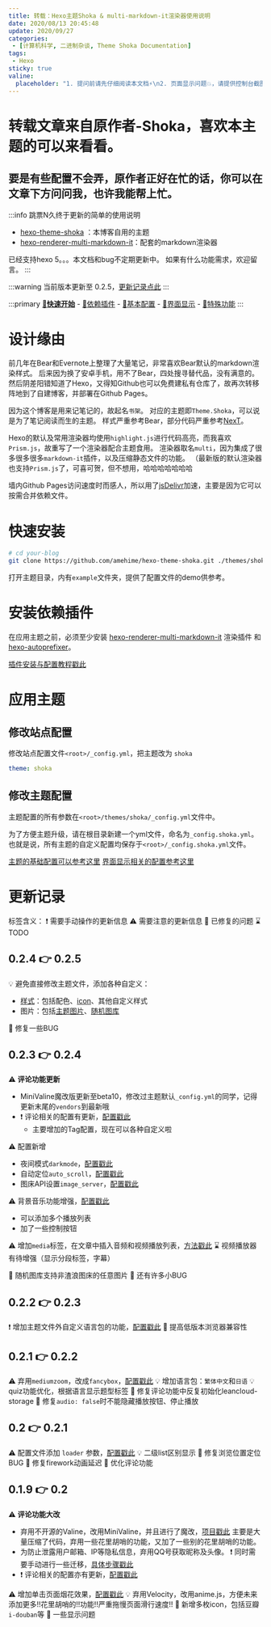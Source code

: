 ```yaml
---
title: 转载：Hexo主题Shoka & multi-markdown-it渲染器使用说明
date: 2020/08/13 20:45:48
update: 2020/09/27
categories:
 - [计算机科学, 二进制杂谈, Theme Shoka Documentation]
tags:
 - Hexo
sticky: true
valine:
  placeholder: "1. 提问前请先仔细阅读本文档⚡\n2. 页面显示问题💥，请提供控制台截图📸或者您的测试网址\n3. 其他任何报错💣，请提供详细描述和截图📸，祝食用愉快💪"
---
```


# 转载文章来自原作者-Shoka，喜欢本主题的可以来看看。
## 要是有些配置不会弄，原作者正好在忙的话，你可以在文章下方问问我，也许我能帮上忙。

:::info
跳票N久终于更新的简单的使用说明
- [hexo-theme-shoka](https://github.com/amehime/hexo-theme-shoka) ：本博客自用的主题
- [hexo-renderer-multi-markdown-it](https://github.com/amehime/hexo-renderer-multi-markdown-it)：配套的markdown渲染器

已经支持hexo 5。。。本文档和bug不定期更新中。
如果有什么功能需求，欢迎留言。
:::

:::warning
当前版本更新至 0.2.5，[更新记录点此](#更新记录)
:::

:::primary
[**:rocket:快速开始**](/computer-science/note/theme-shoka-doc/) - [:love_letter:依赖插件](/computer-science/note/theme-shoka-doc/dependents/) - [:pushpin:基本配置](/computer-science/note/theme-shoka-doc/config/) - [:rainbow:界面显示](/computer-science/note/theme-shoka-doc/display/) - [:unicorn:特殊功能](/computer-science/note/theme-shoka-doc/special/)
:::

# 设计缘由
前几年在Bear和Evernote上整理了大量笔记，非常喜欢Bear默认的markdown渲染样式。
后来因为换了安卓手机，用不了Bear，四处搜寻替代品，没有满意的。
然后阴差阳错知道了Hexo，又得知Github也可以免费建私有仓库了，故再次转移阵地到了自建博客，并部署在Github Pages。

因为这个博客是用来记笔记的，故起名`书架`。
对应的主题即`Theme.Shoka`，可以说是为了笔记阅读而生的主题。
样式严重参考Bear，部分代码严重参考[NexT](https://github.com/theme-next/)。

Hexo的默认及常用渲染器均使用`highlight.js`进行代码高亮，而我喜欢`Prism.js`，故重写了一个渲染器配合主题食用。
渲染器取名`multi`，因为集成了很多很多很多`markdown-it`插件，以及压缩静态文件的功能。
（最新版的默认渲染器也支持`Prism.js`了，可喜可贺，但不想用，哈哈哈哈哈哈哈

墙内Github Pages访问速度时而感人，所以用了[jsDelivr](http://www.jsdelivr.com/)加速，主要是因为它可以按需合并依赖文件。

# 快速安装

```bash
# cd your-blog
git clone https://github.com/amehime/hexo-theme-shoka.git ./themes/shoka
```

打开主题目录，内有`example`文件夹，提供了配置文件的demo供参考。

# 安装依赖插件

在应用主题之前，必须至少安装 [hexo-renderer-multi-markdown-it](https://github.com/amehime/hexo-renderer-multi-markdown-it) 渲染插件 和 [hexo-autoprefixer](https://www.npmjs.com/package/hexo-autoprefixer)。

[插件安装与配置教程戳此](dependents/)

# 应用主题
## 修改站点配置

修改站点配置文件`<root>/_config.yml`，把主题改为 `shoka`

```yml
theme: shoka
```

## 修改主题配置
主题配置的所有参数在`<root>/themes/shoka/_config.yml`文件中。

为了方便主题升级，请在根目录新建一个yml文件，命名为`_config.shoka.yml`。
也就是说，所有主题的自定义配置均保存于`<root>/_config.shoka.yml`文件。

[主题的基础配置可以参考这里](config/)
[界面显示相关的配置参考这里](display/)

# 更新记录
标签含义：
❗ 需要手动操作的更新信息
⚠️ 需要注意的更新信息
🔧 已修复的问题
⌛ TODO

## 0.2.4 👉 0.2.5
💡  避免直接修改主题文件，添加各种自定义：
- [样式](display/#自定义页面配色)：包括配色、[icon](config/#iconfont图标)、其他自定义样式
- 图片：包括[主题图片](display/#自定义主题图片)、[随机图库](config/#随机图库)

🔧 修复一些BUG

## 0.2.3 👉 0.2.4
⚠️ **评论功能更新**
- MiniValine魔改版更新至beta10，修改过主题默认`_config.yml`的同学，记得更新末尾的`vendors`到最新哦
- ❗ 评论相关的配置有更新，[配置戳此](config/#文章评论)
	- 主要增加的Tag配置，现在可以各种自定义啦

⚠️ 配置新增
- 夜间模式`darkmode`，[配置戳此](config/#夜间模式)
- 自动定位`auto_scroll`，[配置戳此](config/#自动定位)
- 图床API设置`image_server`，[配置戳此](config/#随机图库)

⚠️ 背景音乐功能增强，[配置戳此](config/#背景音乐)
- 可以添加多个播放列表
- 加了一些控制按钮

⚠️ 增加`media`标签，在文章中插入音频和视频播放列表，[方法戳此](special/#media多媒体)
⌛  视频播放器有待增强（显示分段标签，字幕）

🔧 随机图库支持非渣浪图床的任意图片
🔧 还有许多小BUG

## 0.2.2 👉 0.2.3
❗ 增加主题文件外自定义语言包的功能，[配置戳此](display/#自定义语言包)
🔧 提高低版本浏览器兼容性

## 0.2.1 👉 0.2.2
⚠️ 弃用`mediumzoom`，改成`fancybox`，[配置戳此](display/#图片展示与相册)
💡  增加语言包：`繁体中文`和`日语`
💡  quiz功能优化，根据语言显示题型标签
🔧 修复评论功能中反复初始化leancloud-storage
🔧 修复`audio: false`时不能隐藏播放按钮、停止播放

## 0.2 👉 0.2.1
⚠️ 配置文件添加 `loader` 参数，[配置戳此](config/#加载动画)
💡  二级list区别显示
🔧 修复浏览位置定位BUG
🔧 修复firework动画延迟
🔧 优化评论功能

## 0.1.9 👉 0.2

⚠️  **评论功能大改**
- 弃用不开源的Valine，改用MiniValine，并且进行了魔改，[项目戳此](https://github.com/amehime/MiniValine)
	主要是大量压缩了代码，弃用一些花里胡哨的功能，又加了一些别的花里胡哨的功能。
- 为防止泄露用户邮箱、IP等隐私信息，弃用QQ号获取昵称及头像。
	❗ 同时需要手动进行一些迁移，[具体步骤戳此](https://github.com/imaegoo/Valine)
- ❗ 评论相关的配置亦有更新，[配置戳此](config/#文章评论)


⚠️ 增加单击页面烟花效果，[配置戳此](config/#页面特效)
💡  弃用Velocity，改用anime.js，方便未来添加更多!!花里胡哨的!!功能!!严重拖慢页面滑行速度!!
🔧 新增多枚icon，包括豆瓣`i-douban`等
🔧 一些显示问题
